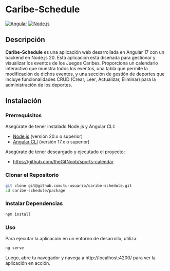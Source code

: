 # Caribe-Schedule

[![Angular](https://img.shields.io/badge/angular-v17.3.7-red)](https://angular.io/)
[![Node.js](https://img.shields.io/badge/node.js-v20.16.0-green)](https://nodejs.org/)

## Descripción

**Caribe-Schedule** es una aplicación web desarrollada en Angular 17 con un backend en Node.js 20. Esta aplicación está diseñada para gestionar y visualizar los eventos de los Juegos Caribes. Proporciona un calendario interactivo que muestra todos los eventos, una tabla que permite la modificación de dichos eventos, y una sección de gestión de deportes que incluye funcionalidades CRUD (Crear, Leer, Actualizar, Eliminar) para la administración de los deportes.

## Instalación

### Prerrequisitos

Asegúrate de tener instalado Node.js y Angular CLI:

- [Node.js](https://nodejs.org/) (versión 20.x o superior)
- [Angular CLI](https://angular.io/cli) (versión 17.x o superior)

Asegúrate de tener descargado y ejecutado el proyecto:

- https://github.com/theGitNoob/sports-calendar

### Clonar el Repositorio

```bash
git clone git@github.com:tu-usuario/caribe-schedule.git
cd caribe-schedule/package
```

### Instalar Dependencias
```bash
npm install
```
### Uso
Para ejecutar la aplicación en un entorno de desarrollo, utiliza:

```bash
ng serve
```
Luego, abre tu navegador y navega a http://localhost:4200/ para ver la aplicación en acción.
